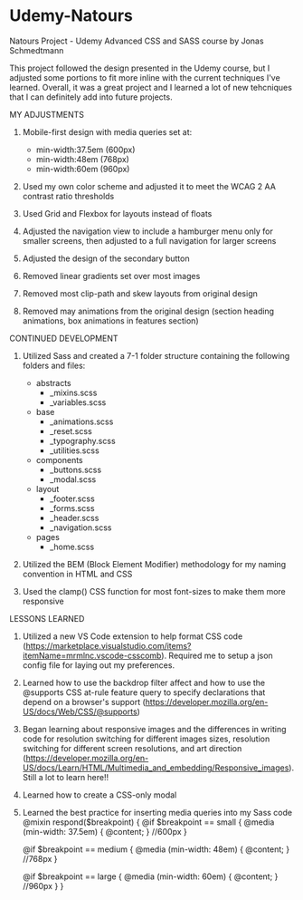 # Udemy-Natours
Natours Project - Udemy Advanced CSS and SASS course by Jonas Schmedtmann

This project followed the design presented in the Udemy course, but I adjusted some portions to fit more inline with the current techniques I've learned. Overall, it was a great project and I learned a lot of new tehcniques that I can definitely add into future projects.

MY ADJUSTMENTS
1. Mobile-first design with media queries set at:
    - min-width:37.5em (600px)
    - min-width:48em (768px)
    - min-width:60em (960px)

2. Used my own color scheme and adjusted it to meet the WCAG 2 AA contrast ratio thresholds

3. Used Grid and Flexbox for layouts instead of floats

4. Adjusted the navigation view to include a hamburger menu only for smaller screens, then adjusted to a full navigation for larger screens

5. Adjusted the design of the secondary button

6. Removed linear gradients set over most images

7. Removed most clip-path and skew layouts from original design

8. Removed may animations from the original design (section heading animations, box animations in features section)


CONTINUED DEVELOPMENT
1. Utilized Sass and created a 7-1 folder structure containing the following folders and files:
    - abstracts
        - _mixins.scss
        - _variables.scss
    - base
        - _animations.scss
        - _reset.scss
        - _typography.scss
        - _utilities.scss
    - components
        - _buttons.scss
        - _modal.scss
    - layout
        - _footer.scss
        - _forms.scss
        - _header.scss
        - _navigation.scss
    - pages
        - _home.scss

2. Utilized the BEM (Block Element Modifier) methodology for my naming convention in HTML and CSS

3. Used the clamp() CSS function for most font-sizes to make them more responsive


LESSONS LEARNED
1. Utilized a new VS Code extension to help format CSS code (https://marketplace.visualstudio.com/items?itemName=mrmlnc.vscode-csscomb). Required me to setup a json config file for laying out my preferences.

2. Learned how to use the backdrop filter affect and how to use the @supports CSS at-rule feature query to specify declarations that depend on a browser's support (https://developer.mozilla.org/en-US/docs/Web/CSS/@supports)

3. Began learning about responsive images and the differences in writing code for resolution switching for different images sizes, resolution switching for different screen resolutions, and art direction (https://developer.mozilla.org/en-US/docs/Learn/HTML/Multimedia_and_embedding/Responsive_images). Still a lot to learn here!!

4. Learned how to create a CSS-only modal

5. Learned the best practice for inserting media queries into my Sass code
    @mixin respond($breakpoint) {
      @if $breakpoint == small {
        @media (min-width: 37.5em) {
          @content;
        } //600px
      }

      @if $breakpoint == medium {
        @media (min-width: 48em) {
          @content;
        } //768px
      }

      @if $breakpoint == large {
        @media (min-width: 60em) {
          @content;
        } //960px
      }
    }





